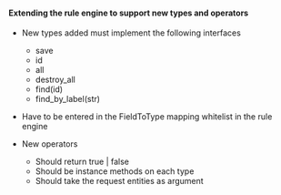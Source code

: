 #### Extending the rule engine to support new types and operators

* New types added must implement the following interfaces
  - save
  - id
  - all
  - destroy_all
  - find(id)
  - find_by_label(str)

* Have to be entered in the FieldToType mapping whitelist in the rule engine

* New operators
  - Should return true | false
  - Should be instance methods on each type
  - Should take the request entities as argument
